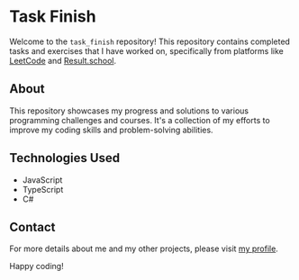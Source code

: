 # Task Finish

Welcome to the `task_finish` repository! This repository contains completed tasks and exercises that I have worked on, specifically from platforms like [LeetCode](https://leetcode.com/) and [Result.school](https://result.school/).

## About

This repository showcases my progress and solutions to various programming challenges and courses. It's a collection of my efforts to improve my coding skills and problem-solving abilities.

## Technologies Used

- JavaScript
- TypeScript
- C#

## Contact

For more details about me and my other projects, please visit [my profile](https://khusravkhon.github.io/resume).

Happy coding!
